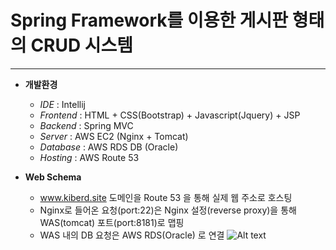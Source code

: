 # Spring Framework를 이용한 게시판 형태의 CRUD 시스템

***

* **개발환경** 
  - *IDE* : Intellij 
  - *Frontend* :  HTML + CSS(Bootstrap) + Javascript(Jquery) + JSP
  - *Backend* : Spring MVC
  - *Server* : AWS EC2 (Nginx + Tomcat)
  - *Database* : AWS RDS DB (Oracle)
  - *Hosting* : AWS Route 53
 
* **Web Schema** 

  - www.kiberd.site 도메인을 Route 53 을 통해 실제 웹 주소로 호스팅
  - Nginx로 들어온 요청(port:22)은 Nginx 설정(reverse proxy)을 통해 WAS(tomcat) 포트(port:8181)로 맵핑
  - WAS 내의 DB 요청은 AWS RDS(Oracle) 로 연결
![Alt text](http://kiberd.dothome.co.kr/portfolio/web.png)
